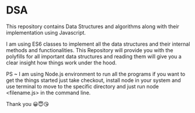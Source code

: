 # DSA
This repository contains Data Structures and algorithms along with their implementation using Javascript.

I am using ES6 classes to implement all the data structures and their internal methods and functionalities. This Repository will provide you with the polyfills for all 
important data structures and reading them will give you a clear insight how things work under the hood.

PS ~ I am using Node.js environment to run all the programs if you want to get the things started just take checkout, install node in your system and use terminal to move 
to the specific directory and just run node <filename.js> in the command line.

Thank you 😀😇😘
